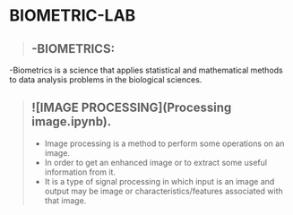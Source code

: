 # BIOMETRIC-LAB
>## -BIOMETRICS:
-Biometrics is a science that applies statistical and mathematical methods to data analysis problems in the biological sciences.
> ## ![IMAGE PROCESSING](Processing image.ipynb).
>* Image processing is a method to perform some operations on an image.
>* In order to get an enhanced image or to extract some useful information from it.
>* It is a type of signal processing in which input is an image and output may be image or
characteristics/features associated with that image.
